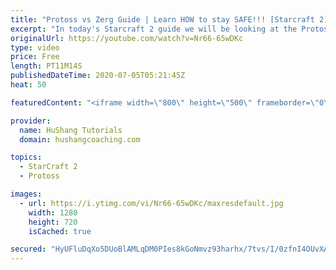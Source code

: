 ```yaml
---
title: "Protoss vs Zerg Guide | Learn HOW to stay SAFE!!! [Starcraft 2]"
excerpt: "In today's Starcraft 2 guide we will be looking at the Protoss vs Zerg (PvZ) matchup.  Let's take a look at a simple tip that will help you win in all of your Protoss vs Zerg (PvZ) matches. This is a strategy I use when playing pvz to easily crush the bugs. Hope you enjoy the guide!  Protoss vs Zerg"
originalUrl: https://youtube.com/watch?v=Nr66-65wDKc
type: video
price: Free
length: PT11M14S
publishedDateTime: 2020-07-05T05:21:45Z
heat: 50

featuredContent: "<iframe width=\"800\" height=\"500\" frameborder=\"0\" src=\"https://www.youtube.com/embed/Nr66-65wDKc\" allow=\"accelerometer; autoplay; encrypted-media; gyroscope; picture-in-picture\" allowfullscreen></iframe>"

provider:
  name: HuShang Tutorials
  domain: hushangcoaching.com

topics:
  - StarCraft 2
  - Protoss

images:
  - url: https://i.ytimg.com/vi/Nr66-65wDKc/maxresdefault.jpg
    width: 1280
    height: 720
    isCached: true

secured: "HyUFluDqXo5DUoBlAMLqDM0PIes8kGoNmvz93harhx/7tvs/I/0zfnI4OUvXAfOd6OaUPmARfS6Nxj2iq7WpKi2ibmOcSl+G1Am3o7wyhpE+CNlos/+CG3st6Dc7ynjPANKFuG5w0DwzcG9mPROQ1TcOU96Qza5AMylCeVBYj7WgeahysyFnAxUY0BdNOJcz6ONtBgkv8Zw61wcuEty8oFXxJ4rcbI8S6pkvlFg713xXaYu+xfHzijPOa6vIAkY/Hq1+pZpGtNAAf7zNxLN8uqJ6MX09u9gPMulSubEZznc844lAURCa5CiiIBU56r8ojEb1q4lebEkOYPkuS4ownzSGH5kA1eUbJIXSV+6RMJZvTZke2t9mkZNq+oJ4T8Nh9IIi985P1h+cQFjIEhOtaNIAauzjRs3FTH2EcYPFkRU=;2Tr++OmBTrqtiCBZy0XhSQ=="
---
```


